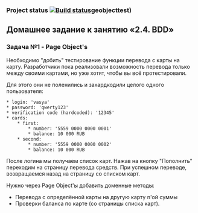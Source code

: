 ### Project status [![Build status](https://ci.appveyor.com/api/projects/status/ftjuer3vn002v7e1?svg=true)](https://ci.appveyor.com/project/marinagagarina/pageobjecttest)geobjecttest)

## Домашнее задание к занятию «2.4. BDD»

### Задача №1 - Page Object's

Необходимо "добить" тестирование функции перевода с карты на карту. 
Разработчики пока реализовали возможность перевода только между своими 
картами, но уже хотят, чтобы вы всё протестировали.

Для этого они не поленились и захардкодили целого одного пользователя:
````
* login: 'vasya'
* password: 'qwerty123'
* verification code (hardcoded): '12345'
* cards:
    * first:
        * number: '5559 0000 0000 0001'
        * balance: 10 000 RUB
    * second:
        * number: '5559 0000 0000 0002'
        * balance: 10 000 RUB
````
После логина мы получаем список карт.
Нажав на кнопку "Пополнить" переходим на страницу перевода средств.
При успешном переводе, возвращаемся назад на страницу со списком карт.

Нужно через Page Object'ы добавить доменные методы:

* Перевода с определённой карты на другую карту n'ой суммы
* Проверки баланса по карте (со страницы списка карт).